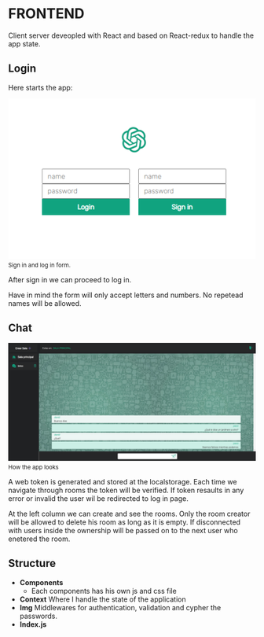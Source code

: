 # FRONTEND

Client server deveopled with React and based on React-redux to handle the app state.

## Login

Here starts the app:

![Formulari d'inici de sessió](./src/img/readme_login.png)
<small>Sign in and log in form.</small>

After sign in we can proceed to log in.

Have in mind the form will only accept letters and numbers. No repetead names will be allowed.

## Chat

![Formulari d'inici de sessió](./src/img/msg_room.png)
<small>How the app looks</small>

A web token is generated and stored at the localstorage. Each time we navigate through rooms the token will be verified.
If token resaults in any error or invalid the user wil be redirected to log in page.

At the left column we can create and see the rooms.
Only the room creator will be allowed to delete his room as long as it is empty. If disconnected with users inside
the ownership will be passed on to the next user who enetered the room.

## Structure

* __Components__ 
    *   Each components has his own js and css file
* __Context__ Where I handle the state of the application
* __Img__  Middlewares for authentication, validation and cypher the passwords. 
* __Index.js__

